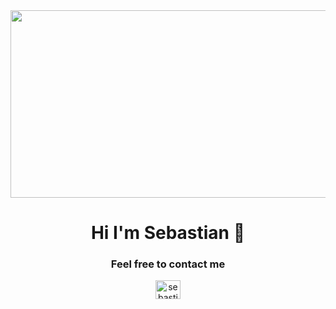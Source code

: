<div align="center"><img src="https://media.giphy.com/media/dWesBcTLavkZuG35MI/giphy.gif" width="600" height="300"/>
</div>
<div align="center">
  
# Hi I'm **Sebastian** 👋

### Feel free to contact me
  
</div>
<p align="center">
<a href="https://linkedin.com/in/sebastiankozlowski" target="blank"><img align="center" src="https://raw.githubusercontent.com/rahuldkjain/github-profile-readme-generator/master/src/images/icons/Social/linked-in-alt.svg" alt="sebastiankozlowski" height="30" width="40" /></a>
</p>

